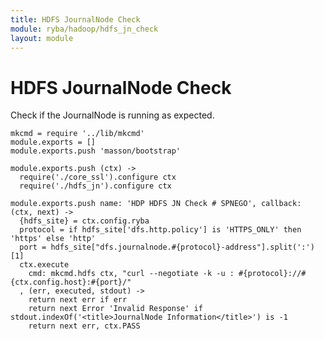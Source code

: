 ```yaml
---
title: HDFS JournalNode Check
module: ryba/hadoop/hdfs_jn_check
layout: module
---
```


# HDFS JournalNode Check

Check if the JournalNode is running as expected.

    mkcmd = require '../lib/mkcmd'
    module.exports = []
    module.exports.push 'masson/bootstrap'

    module.exports.push (ctx) ->
      require('./core_ssl').configure ctx
      require('./hdfs_jn').configure ctx

    module.exports.push name: 'HDP HDFS JN Check # SPNEGO', callback: (ctx, next) ->
      {hdfs_site} = ctx.config.ryba
      protocol = if hdfs_site['dfs.http.policy'] is 'HTTPS_ONLY' then 'https' else 'http'
      port = hdfs_site["dfs.journalnode.#{protocol}-address"].split(':')[1]
      ctx.execute
        cmd: mkcmd.hdfs ctx, "curl --negotiate -k -u : #{protocol}://#{ctx.config.host}:#{port}/"
      , (err, executed, stdout) ->
        return next err if err
        return next Error 'Invalid Response' if stdout.indexOf('<title>JournalNode Information</title>') is -1
        return next err, ctx.PASS


